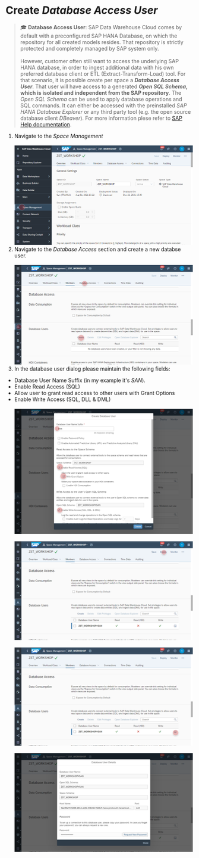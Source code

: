 # Create _Database Access User_ 

>:mortar_board: **Database Access User**:
> SAP Data Warehouse Cloud comes by default with a preconfigured SAP HANA Database, on which the repository for all created models resides.
That repository is strictly protected and completely managed by SAP system only. <br><br>
> However, customer often still want to access the underlying SAP HANA database, in order to ingest additional data with his own preferred database client or ETL (Extract-Transform-Load) tool. For that scenario, it is possible create per space a **_Database Access User_**. That user will have access to a generated **_Open SQL Schema_, which is isolated and independent from the SAP repository**. The _Open SQL Schema_ can be used to apply database operations and SQL commands. It can either be accessed with the preinstalled _SAP HANA Database Explorer_ or any third party tool (e.g. the open source database client _DBeaver_).
> For more information plese refer to [SAP Help documentation](https://help.sap.com/viewer/9f804b8efa8043539289f42f372c4862/cloud/en-US/9ad0ddae9d8248ebb070b1dedd38eba6.html).

1. Navigate to the _Space Management_ 
  <br><br>![](../images/open_sql_00.png)
2. Navigate to the _Database Access_ section and create a new databse user.
  <br><br>![](../images/open_sql_01.png)
3. In the database user dialog please maintain the following fields:
  - Database User Name Suffix (in my example it's _SAN_).
  - Enable Read Access (SQL)
  - Allow user to grant read access to other users with Grant Options
  - Enable Write Access (SQL, DLL & DML)
<br><br>![](../images/open_sql_02.png)
<br><br>![](../images/open_sql_03.png)
<br><br>![](../images/open_sql_04.png)
<br><br>![](../images/open_sql_05.png)

